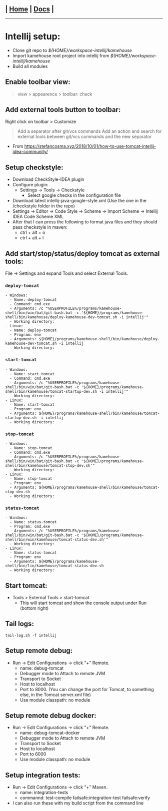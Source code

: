 | [Home](/README.md) | [Docs](/docs/README.md) |
---------------------------------------------------------------

*********************

# Intellij setup:

- Clone git repo to *${HOME}/workspace-intellij/kamehouse*
- Import kamehouse root project into intellij from *${HOME}/workspace-intellij/kamehouse*
- Build all modules

## Enable toolbar view:
> view > appearence > toolbar: check

## Add external tools button to toolbar:
Right click on toolbar > Customize 
> Add a separator after git/vcs commands
> Add an action and search for external tools between git/vcs commands and the new separator

- From https://stefancosma.xyz/2018/10/01/how-to-use-tomcat-intellij-idea-community/

## Setup checkstyle:
- Download CheckStyle-IDEA plugin 
- Configure plugin:
  - Settings -> Tools -> Checkstyle
    - Select google checks in the configuration file
- Download latest intellij-java-google-style.xml (Use the one in the /checkstyle folder in the repo)
- Settings -> Editor -> Code Style -> Scheme -> Import Scheme -> Intellij IDEA Code Scheme XML
- After that I can press the following to format java files and they should pass checkstyle in maven:
  - ctrl + alt + o
  - ctrl + alt + l

## Add start/stop/status/deploy tomcat as external tools:

 File -> Settings and expand Tools and select External Tools.
  ### `deploy-tomcat`
    - Windows:
      - Name: deploy-tomcat
      - Command: cmd.exe
      - Arguments: /c "%USERPROFILE%/programs/kamehouse-shell/bin/win/bat/git-bash.bat -c '${HOME}/programs/kamehouse-shell/bin/kamehouse/deploy-kamehouse-dev-tomcat.sh -i intellij'"
      - Working directory: 
    - Linux:
      - Name: deploy-tomcat
      - Program: env
      - Arguments: ${HOME}/programs/kamehouse-shell/bin/kamehouse/deploy-kamehouse-dev-tomcat.sh -i intellij
      - Working directory: 

  ### `start-tomcat`
    - Windows:
      - Name: start-tomcat
      - Command: cmd.exe
      - Arguments: /c "%USERPROFILE%/programs/kamehouse-shell/bin/win/bat/git-bash.bat -c '${HOME}/programs/kamehouse-shell/bin/kamehouse/tomcat-startup-dev.sh -i intellij'"
      - Working directory: 
    - Linux:
      - Name: start-tomcat
      - Program: env
      - Arguments: ${HOME}/programs/kamehouse-shell/bin/kamehouse/tomcat-startup-dev.sh -i intellij
      - Working directory: 
      
  ### `stop-tomcat`
    - Windows:
      - Name: stop-tomcat
      - Command: cmd.exe
      - Arguments: /c "%USERPROFILE%/programs/kamehouse-shell/bin/win/bat/git-bash.bat -c '${HOME}/programs/kamehouse-shell/bin/kamehouse/tomcat-stop-dev.sh'"
      - Working directory: 
    - Linux:
      - Name: stop-tomcat
      - Program: env
      - Arguments: ${HOME}/programs/kamehouse-shell/bin/kamehouse/tomcat-stop-dev.sh
      - Working directory: 

  ### `status-tomcat`
    - Windows:
      - Name: status-tomcat
      - Program: cmd.exe
      - Arguments: /c "%USERPROFILE%/programs/kamehouse-shell/bin/win/bat/git-bash.bat -c '${HOME}/programs/kamehouse-shell/bin/win/kamehouse/tomcat-status-dev.sh'"
      - Working directory: 
    - Linux:
      - Name: status-tomcat
      - Program: env
      - Arguments: ${HOME}/programs/kamehouse-shell/bin/lin/kamehouse/tomcat-status-dev.sh
      - Working directory: 

## Start tomcat: 

- Tools > External Tools > start-tomcat
  - This will start tomcat and show the console output under Run (bottom right)
    
## Tail logs: 

```
tail-log.sh -f intellij
```

## Setup remote debug:

- Run -> Edit Configurations -> click "+" Remote.
  - name: debug-tomcat
  - Debugger mode to Attach to remote JVM
  - Transport to Socket 
  - Host to localhost
  - Port to 8000. (You can change the port for Tomcat, to something else, in the Tomcat server.xml file)
  - Use module classpath: no module

## Setup remote debug docker:

- Run -> Edit Configurations -> click "+" Remote.
  - name: debug-tomcat-docker
  - Debugger mode to Attach to remote JVM
  - Transport to Socket 
  - Host to localhost
  - Port to 6000
  - Use module classpath: no module

## Setup integration tests:

- Run -> Edit Configurations -> click "+" Maven.
  - name: integration-tests
  - commannd: test-compile failsafe:integration-test failsafe:verify
- I can also run these with my build script from the command line
